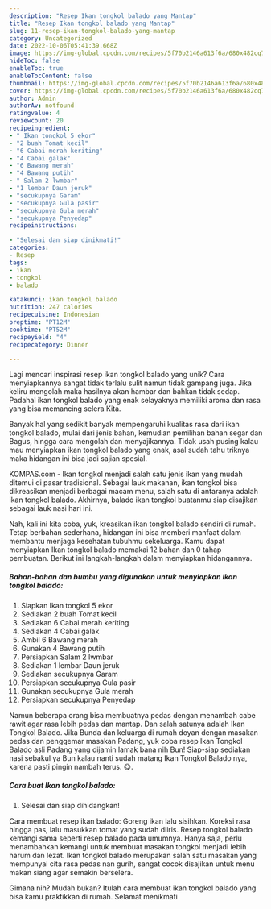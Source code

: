 ```yaml
---
description: "Resep Ikan tongkol balado yang Mantap"
title: "Resep Ikan tongkol balado yang Mantap"
slug: 11-resep-ikan-tongkol-balado-yang-mantap
category: Uncategorized
date: 2022-10-06T05:41:39.668Z
image: https://img-global.cpcdn.com/recipes/5f70b2146a613f6a/680x482cq70/ikan-tongkol-balado-foto-resep-utama.jpg
hideToc: false
enableToc: true
enableTocContent: false
thumbnail: https://img-global.cpcdn.com/recipes/5f70b2146a613f6a/680x482cq70/ikan-tongkol-balado-foto-resep-utama.jpg
cover: https://img-global.cpcdn.com/recipes/5f70b2146a613f6a/680x482cq70/ikan-tongkol-balado-foto-resep-utama.jpg
author: Admin
authorAv: notfound
ratingvalue: 4
reviewcount: 20
recipeingredient:
- " Ikan tongkol 5 ekor"
- "2 buah Tomat kecil"
- "6 Cabai merah keriting"
- "4 Cabai galak"
- "6 Bawang merah"
- "4 Bawang putih"
- " Salam 2 lwmbar"
- "1 lembar Daun jeruk"
- "secukupnya Garam"
- "secukupnya Gula pasir"
- "secukupnya Gula merah"
- "secukupnya Penyedap"
recipeinstructions:

- "Selesai dan siap dinikmati!"
categories:
- Resep
tags:
- ikan
- tongkol
- balado

katakunci: ikan tongkol balado 
nutrition: 247 calories
recipecuisine: Indonesian
preptime: "PT12M"
cooktime: "PT52M"
recipeyield: "4"
recipecategory: Dinner

---
```





Lagi mencari inspirasi resep ikan tongkol balado yang unik? Cara menyiapkannya sangat tidak terlalu sulit namun tidak gampang juga. Jika keliru mengolah maka hasilnya akan hambar dan bahkan tidak sedap. Padahal ikan tongkol balado yang enak selayaknya memiliki aroma dan rasa yang bisa memancing selera Kita.





Banyak hal yang sedikit banyak mempengaruhi kualitas rasa dari ikan tongkol balado, mulai dari jenis bahan, kemudian pemilihan bahan segar dan Bagus, hingga cara mengolah dan menyajikannya. Tidak usah pusing kalau mau menyiapkan ikan tongkol balado yang enak,      asal sudah tahu triknya maka hidangan ini bisa jadi sajian spesial.














KOMPAS.com - Ikan tongkol menjadi salah satu jenis ikan yang mudah ditemui di pasar tradisional. Sebagai lauk makanan, ikan tongkol bisa dikreasikan menjadi berbagai macam menu, salah satu di antaranya adalah ikan tongkol balado. Akhirnya, balado ikan tongkol buatanmu siap disajikan sebagai lauk nasi hari ini.






Nah, kali ini kita coba, yuk, kreasikan ikan tongkol balado sendiri di rumah. Tetap berbahan sederhana, hidangan ini bisa memberi manfaat dalam membantu menjaga kesehatan tubuhmu sekeluarga. Kamu dapat menyiapkan Ikan tongkol balado memakai 12 bahan dan 0 tahap pembuatan. Berikut ini langkah-langkah dalam menyiapkan hidangannya.

<!--inarticleads1-->

##### Bahan-bahan dan bumbu yang digunakan untuk menyiapkan Ikan tongkol balado:

1. Siapkan  Ikan tongkol 5 ekor
1. Sediakan 2 buah Tomat kecil
1. Sediakan 6 Cabai merah keriting
1. Sediakan 4 Cabai galak
1. Ambil 6 Bawang merah
1. Gunakan 4 Bawang putih
1. Persiapkan  Salam 2 lwmbar
1. Sediakan 1 lembar Daun jeruk
1. Sediakan secukupnya Garam
1. Persiapkan secukupnya Gula pasir
1. Gunakan secukupnya Gula merah
1. Persiapkan secukupnya Penyedap


Namun beberapa orang bisa membuatnya pedas dengan menambah cabe rawit agar rasa lebih pedas dan mantap. Dan salah satunya adalah Ikan Tongkol Balado. Jika Bunda dan keluarga di rumah doyan dengan masakan pedas dan penggemar masakan Padang, yuk coba resep Ikan Tongkol Balado asli Padang yang dijamin lamak bana nih Bun! Siap-siap sediakan nasi sebakul ya Bun kalau nanti sudah matang Ikan Tongkol Balado nya, karena pasti pingin nambah terus. 😋. 

<!--inarticleads2-->

##### Cara buat Ikan tongkol balado:


1. Selesai dan siap dihidangkan!

Cara membuat resep ikan balado: Goreng ikan lalu sisihkan. Koreksi rasa hingga pas, lalu masukkan tomat yang sudah diiris. Resep tongkol balado kemangi sama seperti resep balado pada umumnya. Hanya saja, perlu menambahkan kemangi untuk membuat masakan tongkol menjadi lebih harum dan lezat. Ikan tongkol balado merupakan salah satu masakan yang mempunyai cita rasa pedas nan gurih, sangat cocok disajikan untuk menu makan siang agar semakin berselera. 

Gimana nih? Mudah bukan? Itulah cara membuat ikan tongkol balado yang bisa kamu praktikkan di rumah. Selamat menikmati
